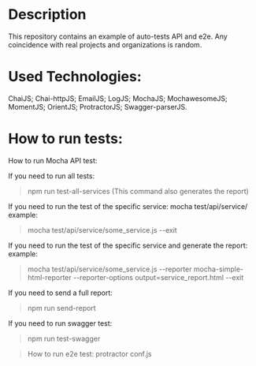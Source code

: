 # Description
This repository contains an example of auto-tests API and e2e. Any coincidence with real projects and organizations is random.

# Used Technologies:
ChaiJS; Chai-httpJS; EmailJS; LogJS; MochaJS; MochawesomeJS; MomentJS; OrientJS; ProtractorJS; Swagger-parserJS.

# How to run tests:
How to run Mocha API test:

If you need to run all tests:
> npm run test-all-services
(This command also generates the report)

If you need to run the test of the specific service:
mocha test/api/service/<here name of the service>
example:
> mocha test/api/service/some_service.js --exit

If you need to run the test of the specific service and generate the report:
example:
> mocha test/api/service/some_service.js --reporter mocha-simple-html-reporter --reporter-options output=service_report.html --exit

If you need to send a full report:
> npm run send-report

If you need to run swagger test:
> npm run test-swagger

> How to run e2e test:
protractor conf.js
